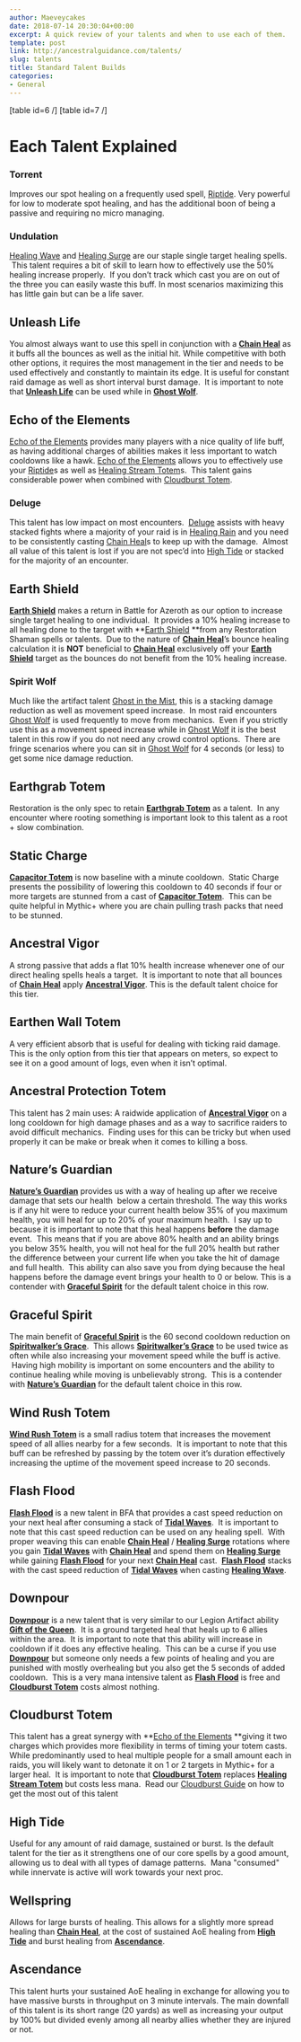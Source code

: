 ```yaml
---
author: Maeveycakes
date: 2018-07-14 20:30:04+00:00
excerpt: A quick review of your talents and when to use each of them.
template: post
link: http://ancestralguidance.com/talents/
slug: talents
title: Standard Talent Builds
categories:
- General
---
```


[table id=6 /]
[table id=7 /]		
			

# Each Talent Explained

		
			

### Torrent

		
		

Improves our spot healing on a frequently used spell, [Riptide](http://bfa.wowhead.com/spell=61295/riptide). Very powerful for low to moderate spot healing, and has the additional boon of being a passive and requiring no micro managing.

		
			

### Undulation

		
		

[Healing Wave](http://bfa.wowhead.com/spell=77472/healing-wave) and [Healing Surge](http://bfa.wowhead.com/spell=8004/healing-surge) are our staple single target healing spells.  This talent requires a bit of skill to learn how to effectively use the 50% healing increase properly.  If you don’t track which cast you are on out of the three you can easily waste this buff. In most scenarios maximizing this has little gain but can be a life saver.

		
			

### 

## Unleash Life

		
		

You almost always want to use this spell in conjunction with a [**Chain Heal**](http://www.wowhead.com/spell=1064) as it buffs all the bounces as well as the initial hit. While competitive with both other options, it requires the most management in the tier and needs to be used effectively and constantly to maintain its edge. It is useful for constant raid damage as well as short interval burst damage.  It is important to note that [**Unleash Life**](http://bfa.wowhead.com/spell=73685/unleash-life) can be used while in [**Ghost Wolf**](http://bfa.wowhead.com/spell=45528/ghost-wolf).

		
			

### 

## Echo of the Elements

		
		

[Echo of the Elements](http://bfa.wowhead.com/spell=108283/echo-of-the-elements) provides many players with a nice quality of life buff, as having additional charges of abilities makes it less important to watch cooldowns like a hawk. [Echo of the Elements](http://bfa.wowhead.com/spell=108283/echo-of-the-elements) allows you to effectively use your [Riptide](http://bfa.wowhead.com/spell=61295/riptide)s as well as [Healing Stream Totem](http://bfa.wowhead.com/spell=5394/healing-stream-totem)s.  This talent gains considerable power when combined with [Cloudburst Totem](http://bfa.wowhead.com/spell=157153/cloudburst-totem).

		
			

### Deluge

		
		

This talent has low impact on most encounters.  [Deluge](http://bfa.wowhead.com/spell=200076/deluge) assists with heavy stacked fights where a majority of your raid is in [Healing Rain](http://bfa.wowhead.com/spell=73920/healing-rain) and you need to be consistently casting [Chain Heal](http://bfa.wowhead.com/spell=1064/chain-heal)s to keep up with the damage.  Almost all value of this talent is lost if you are not spec’d into [High Tide](http://bfa.wowhead.com/spell=157154/high-tide) or stacked for the majority of an encounter.

		
			

### 

## Earth Shield

		
		

[**Earth Shield**](http://bfa.wowhead.com/spell=974/earth-shield) makes a return in Battle for Azeroth as our option to increase single target healing to one individual.  It provides a 10% healing increase to all healing done to the target with **[Earth Shield](http://bfa.wowhead.com/spell=974/earth-shield) **from any Restoration Shaman spells or talents.  Due to the nature of [**Chain Heal**](http://bfa.wowhead.com/spell=1064/chain-heal)’s bounce healing calculation it is **NOT** beneficial to [**Chain Heal**](http://bfa.wowhead.com/spell=1064/chain-heal) exclusively off your [**Earth Shield**](http://bfa.wowhead.com/spell=974/earth-shield) target as the bounces do not benefit from the 10% healing increase.

		
			

### Spirit Wolf

		
		

Much like the artifact talent [Ghost in the Mist](http://bfa.wowhead.com/spell=207351/ghost-in-the-mist), this is a stacking damage reduction as well as movement speed increase.  In most raid encounters [Ghost Wolf](http://bfa.wowhead.com/spell=45528/ghost-wolf) is used frequently to move from mechanics.  Even if you strictly use this as a movement speed increase while in [Ghost Wolf](http://bfa.wowhead.com/spell=45528/ghost-wolf) it is the best talent in this row if you do not need any crowd control options.  There are fringe scenarios where you can sit in [Ghost Wolf](http://bfa.wowhead.com/spell=45528/ghost-wolf) for 4 seconds (or less) to get some nice damage reduction.

		
			

### 

## Earthgrab Totem

		
		

Restoration is the only spec to retain [**Earthgrab Totem**](http://bfa.wowhead.com/spell=51485/earthgrab-totem) as a talent.  In any encounter where rooting something is important look to this talent as a root + slow combination.

		
			

### 

## Static Charge

		
		

[**Capacitor Totem**](http://bfa.wowhead.com/spell=192058/capacitor-totem) is now baseline with a minute cooldown.  Static Charge presents the possibility of lowering this cooldown to 40 seconds if four or more targets are stunned from a cast of [**Capacitor Totem**](http://bfa.wowhead.com/spell=192058/capacitor-totem).  This can be quite helpful in Mythic+ where you are chain pulling trash packs that need to be stunned.

		
			

### 

## Ancestral Vigor

		
		

A strong passive that adds a flat 10% health increase whenever one of our direct healing spells heals a target.  It is important to note that all bounces of [**Chain Heal**](http://bfa.wowhead.com/spell=1064/chain-heal) apply [**Ancestral Vigor**](http://bfa.wowhead.com/spell=207401/ancestral-vigor). This is the default talent choice for this tier.

		
			

### 

## Earthen Wall Totem

		
		

A very efficient absorb that is useful for dealing with ticking raid damage. This is the only option from this tier that appears on meters, so expect to see it on a good amount of logs, even when it isn’t optimal.

		
			

### 

## Ancestral Protection Totem

		
		

This talent has 2 main uses: A raidwide application of [**Ancestral Vigor**](http://bfa.wowhead.com/spell=207401/ancestral-vigor) on a long cooldown for high damage phases and as a way to sacrifice raiders to avoid difficult mechanics.  Finding uses for this can be tricky but when used properly it can be make or break when it comes to killing a boss.

		
			

### 

## Nature’s Guardian

		
		

[**Nature’s Guardian**](http://bfa.wowhead.com/spell=30884/natures-guardian) provides us with a way of healing up after we receive damage that sets our health  below a certain threshold. The way this works is if any hit were to reduce your current health below 35% of you maximum health, you will heal for up to 20% of your maximum health.  I say up to because it is important to note that this heal happens **before** the damage event.  This means that if you are above 80% health and an ability brings you below 35% health, you will not heal for the full 20% health but rather the difference between your current life when you take the hit of damage and full health.  This ability can also save you from dying because the heal happens before the damage event brings your health to 0 or below. This is a contender with [**Graceful Spirit**](http://bfa.wowhead.com/spell=192088/graceful-spirit) for the default talent choice in this row.

		
			

### 

## Graceful Spirit

		
		

The main benefit of [**Graceful Spirit**](http://bfa.wowhead.com/spell=192088/graceful-spirit) is the 60 second cooldown reduction on [**Spiritwalker’s Grace**](http://bfa.wowhead.com/spell=79206/spiritwalkers-grace).  This allows [**Spiritwalker’s Grace**](http://bfa.wowhead.com/spell=79206/spiritwalkers-grace) to be used twice as often while also increasing your movement speed while the buff is active.  Having high mobility is important on some encounters and the ability to continue healing while moving is unbelievably strong.  This is a contender with [**Nature’s Guardian**](http://bfa.wowhead.com/spell=30884/natures-guardian) for the default talent choice in this row.

		
			

### 

## Wind Rush Totem

		
		

[**Wind Rush Totem**](http://bfa.wowhead.com/spell=192077/wind-rush-totem) is a small radius totem that increases the movement speed of all allies nearby for a few seconds.  It is important to note that this buff can be refreshed by passing by the totem over it’s duration effectively increasing the uptime of the movement speed increase to 20 seconds.

		
			

### 

## Flash Flood

		
		

[**Flash Flood**](http://bfa.wowhead.com/spell=280614/flash-flood) is a new talent in BFA that provides a cast speed reduction on your next heal after consuming a stack of [**Tidal Waves**](http://bfa.wowhead.com/spell=51564/tidal-waves).  It is important to note that this cast speed reduction can be used on any healing spell.  With proper weaving this can enable [**Chain Heal**](http://bfa.wowhead.com/spell=1064/chain-heal) / [**Healing Surge**](http://bfa.wowhead.com/spell=8004/healing-surge) rotations where you gain [**Tidal Waves**](http://bfa.wowhead.com/spell=51564/tidal-waves) with [**Chain Heal**](http://bfa.wowhead.com/spell=1064/chain-heal) and spend them on [**Healing Surge**](http://bfa.wowhead.com/spell=8004/healing-surge) while gaining [**Flash Flood**](http://bfa.wowhead.com/spell=280614/flash-flood) for your next [**Chain Heal**](http://bfa.wowhead.com/spell=1064/chain-heal) cast.  [**Flash Flood**](http://bfa.wowhead.com/spell=280614/flash-flood) stacks with the cast speed reduction of [**Tidal Waves**](http://bfa.wowhead.com/spell=51564/tidal-waves) when casting [**Healing Wave**](http://bfa.wowhead.com/spell=77472/healing-wave).

		
			

### 

## Downpour

		
		

[**Downpour**](http://bfa.wowhead.com/spell=207778/downpour) is a new talent that is very similar to our Legion Artifact ability [**Gift of the Queen**](http://bfa.wowhead.com/spell=278082/gift-of-the-queen).  It is a ground targeted heal that heals up to 6 allies within the area.  It is important to note that this ability will increase in cooldown if it does any effective healing.  This can be a curse if you use [**Downpour**](http://bfa.wowhead.com/spell=207778/downpour) but someone only needs a few points of healing and you are punished with mostly overhealing but you also get the 5 seconds of added cooldown.  This is a very mana intensive talent as [**Flash Flood**](http://bfa.wowhead.com/spell=280614/flash-flood) is free and [**Cloudburst Totem**](http://bfa.wowhead.com/spell=157153/cloudburst-totem) costs almost nothing.

		
			

### 

## Cloudburst Totem

		
		

This talent has a great synergy with **[Echo of the Elements](http://bfa.wowhead.com/spell=108283/echo-of-the-elements) **giving it two charges which provides more flexibility in terms of timing your totem casts. While predominantly used to heal multiple people for a small amount each in raids, you will likely want to detonate it on 1 or 2 targets in Mythic+ for a larger heal.  It is important to note that [**Cloudburst Totem**](http://bfa.wowhead.com/spell=157153/cloudburst-totem) replaces [**Healing Stream Totem**](http://bfa.wowhead.com/spell=5394/healing-stream-totem) but costs less mana.  Read our [Cloudburst Guide](http://ancestralguidance.com/cbt) on how to get the most out of this talent

		
			

### 

## High Tide

		
		

Useful for any amount of raid damage, sustained or burst. Is the default talent for the tier as it strengthens one of our core spells by a good amount, allowing us to deal with all types of damage patterns.  Mana "consumed" while innervate is active will work towards your next proc.

		
			

### 

## Wellspring

		
		

Allows for large bursts of healing. This allows for a slightly more spread healing than [**Chain Heal**](http://bfa.wowhead.com/spell=1064/chain-heal), at the cost of sustained AoE healing from [**High Tide**](http://bfa.wowhead.com/spell=157154/high-tide) and burst healing from [**Ascendance**](http://www.wowhead.com/spell=114052).

		
			

### 

## Ascendance  


		
		

This talent hurts your sustained AoE healing in exchange for allowing you to have massive bursts in throughput on 3 minute intervals. The main downfall of this talent is its short range (20 yards) as well as increasing your output by 100% but divided evenly among all nearby allies whether they are injured or not.

